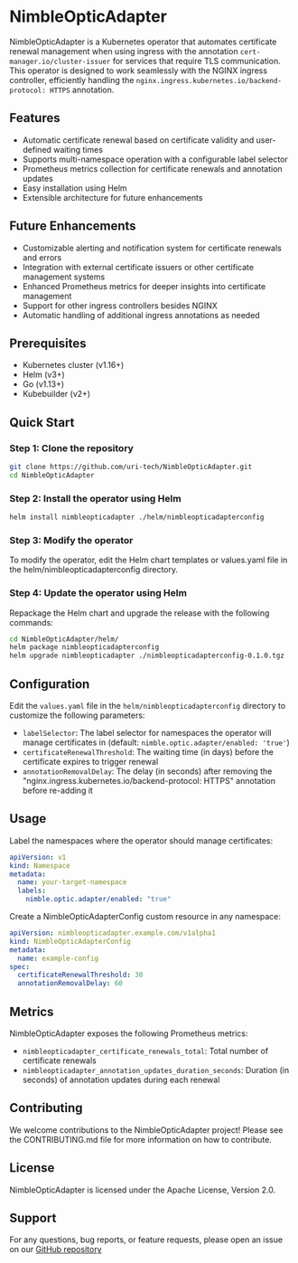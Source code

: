 # NimbleOpticAdapter

<!-- <p align="center">
  <img src="https://example.com/icon.png" alt="NimbleOpticAdapter Icon" width="80" height="80">
</p> -->

NimbleOpticAdapter is a Kubernetes operator that automates certificate renewal management when using ingress with the annotation `cert-manager.io/cluster-issuer` for services that require TLS communication. This operator is designed to work seamlessly with the NGINX ingress controller, efficiently handling the `nginx.ingress.kubernetes.io/backend-protocol: HTTPS` annotation.

<!-- ![NimbleOpticAdapter Diagram](diagram.png) -->

## Features

- Automatic certificate renewal based on certificate validity and user-defined waiting times
- Supports multi-namespace operation with a configurable label selector
- Prometheus metrics collection for certificate renewals and annotation updates
- Easy installation using Helm
- Extensible architecture for future enhancements

## Future Enhancements

- Customizable alerting and notification system for certificate renewals and errors
- Integration with external certificate issuers or other certificate management systems
- Enhanced Prometheus metrics for deeper insights into certificate management
- Support for other ingress controllers besides NGINX
- Automatic handling of additional ingress annotations as needed

## Prerequisites

- Kubernetes cluster (v1.16+)
- Helm (v3+)
- Go (v1.13+)
- Kubebuilder (v2+)

## Quick Start

### Step 1: Clone the repository

```bash
git clone https://github.com/uri-tech/NimbleOpticAdapter.git
cd NimbleOpticAdapter
```

### Step 2: Install the operator using Helm

```bash
helm install nimbleopticadapter ./helm/nimbleopticadapterconfig
```

### Step 3: Modify the operator

To modify the operator, edit the Helm chart templates or values.yaml file in the helm/nimbleopticadapterconfig directory.

### Step 4: Update the operator using Helm

Repackage the Helm chart and upgrade the release with the following commands:

```bash
cd NimbleOpticAdapter/helm/
helm package nimbleopticadapterconfig
helm upgrade nimbleopticadapter ./nimbleopticadapterconfig-0.1.0.tgz
```

## Configuration

Edit the `values.yaml` file in the `helm/nimbleopticadapterconfig` directory to customize the following parameters:

- `labelSelector`: The label selector for namespaces the operator will manage certificates in (default: `nimble.optic.adapter/enabled: 'true'`)
- `certificateRenewalThreshold`: The waiting time (in days) before the certificate expires to trigger renewal
- `annotationRemovalDelay`: The delay (in seconds) after removing the "nginx.ingress.kubernetes.io/backend-protocol: HTTPS" annotation before re-adding it

## Usage

Label the namespaces where the operator should manage certificates:

```yaml
apiVersion: v1
kind: Namespace
metadata:
  name: your-target-namespace
  labels:
    nimble.optic.adapter/enabled: "true"
```

Create a NimbleOpticAdapterConfig custom resource in any namespace:

```yaml
apiVersion: nimbleopticadapter.example.com/v1alpha1
kind: NimbleOpticAdapterConfig
metadata:
  name: example-config
spec:
  certificateRenewalThreshold: 30
  annotationRemovalDelay: 60
```

## Metrics

NimbleOpticAdapter exposes the following Prometheus metrics:

- `nimbleopticadapter_certificate_renewals_total`: Total number of certificate renewals
- `nimbleopticadapter_annotation_updates_duration_seconds`: Duration (in seconds) of annotation updates during each renewal

## Contributing

We welcome contributions to the NimbleOpticAdapter project! Please see the CONTRIBUTING.md file for more information on how to contribute.

## License

NimbleOpticAdapter is licensed under the Apache License, Version 2.0.

## Support

For any questions, bug reports, or feature requests, please open an issue on our [GitHub repository](https://github.com/uri-tech/NimbleOpticAdapter/issues)

<!-- ## Attribution

### Images

Diagram: [Unsplash](https://unsplash.com/photos/U9s5m5L2Gn0) (License: CC0) -->

<!-- git pull --allow-unrelated-histories https://github.com/uri-tech/NimbleOpticAdapter main -->

<!-- kubebuilder init --domain nimbleopticadapter.tech-ua.com --repo github.com/uri-tech/NimbleOpticAdapter -->
